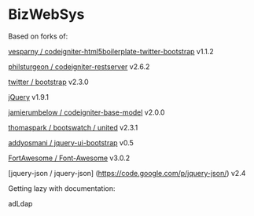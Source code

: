 BizWebSys
=====================

Based on forks of:

[vesparny / codeigniter-html5boilerplate-twitter-bootstrap](https://github.com/vesparny/codeigniter-html5boilerplate-twitter-bootstrap) v1.1.2

[philsturgeon / codeigniter-restserver](https://github.com/philsturgeon/codeigniter-restserver) v2.6.2

[twitter / bootstrap](https://github.com/twitter/bootstrap/) v2.3.0

[jQuery](http://jquery.com/) v1.9.1

[jamierumbelow / codeigniter-base-model](https://github.com/jamierumbelow/codeigniter-base-model) v2.0.0

[thomaspark / bootswatch / united](https://github.com/thomaspark/bootswatch/tree/gh-pages/united) v2.3.1

[addyosmani / jquery-ui-bootstrap](https://github.com/addyosmani/jquery-ui-bootstrap) v0.5

[FortAwesome / Font-Awesome](https://github.com/FortAwesome/Font-Awesome) v3.0.2

[jquery-json / jquery-json] (https://code.google.com/p/jquery-json/) v2.4





Getting lazy with documentation:

adLdap
